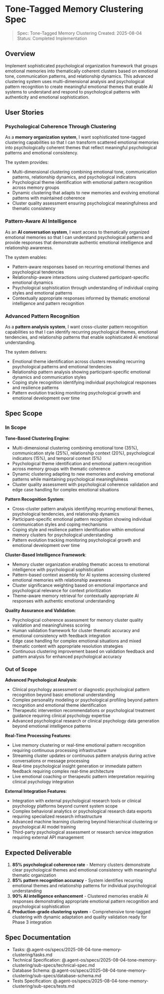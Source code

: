 # Tone-Tagged Memory Clustering Spec

> Spec: Tone-Tagged Memory Clustering
> Created: 2025-08-04  
> Status: Completed Implementation

## Overview

Implement sophisticated psychological organization framework that groups emotional memories into thematically coherent clusters based on emotional tone, communication patterns, and relationship dynamics. This advanced clustering system uses multi-dimensional analysis and psychological pattern recognition to create meaningful emotional themes that enable AI systems to understand and respond to psychological patterns with authenticity and emotional sophistication.

## User Stories

### Psychological Coherence Through Clustering

As a **memory organization system**, I want sophisticated tone-tagged clustering capabilities so that I can transform scattered emotional memories into psychologically coherent themes that reflect meaningful psychological patterns and emotional consistency.

The system provides:

- Multi-dimensional clustering combining emotional tone, communication patterns, relationship dynamics, and psychological indicators
- Psychological theme identification with emotional pattern recognition across memory groups
- Dynamic clustering that adapts to new memories and evolving emotional patterns with maintained coherence
- Cluster quality assessment ensuring psychological meaningfulness and thematic consistency

### Pattern-Aware AI Intelligence

As an **AI conversation system**, I want access to thematically organized emotional memories so that I can understand psychological patterns and provide responses that demonstrate authentic emotional intelligence and relationship awareness.

The system enables:

- Pattern-aware responses based on recurring emotional themes and psychological tendencies
- Relationship-aware interactions using clustered participant-specific emotional dynamics
- Psychological sophistication through understanding of individual coping styles and emotional patterns
- Contextually appropriate responses informed by thematic emotional intelligence and pattern recognition

### Advanced Pattern Recognition

As a **pattern analysis system**, I want cross-cluster pattern recognition capabilities so that I can identify recurring psychological themes, emotional tendencies, and relationship patterns that enable sophisticated AI emotional understanding.

The system delivers:

- Emotional theme identification across clusters revealing recurring psychological patterns and emotional tendencies
- Relationship pattern analysis showing participant-specific emotional dynamics and communication styles
- Coping style recognition identifying individual psychological responses and resilience patterns
- Pattern evolution tracking monitoring psychological growth and emotional development over time

## Spec Scope

### In Scope

**Tone-Based Clustering Engine**:

- Multi-dimensional clustering combining emotional tone (35%), communication style (25%), relationship context (20%), psychological indicators (15%), and temporal context (5%)
- Psychological theme identification and emotional pattern recognition across memory groups with thematic coherence
- Dynamic clustering adapting to new memories and evolving emotional patterns while maintaining psychological meaningfulness
- Cluster quality assessment with psychological coherence validation and edge case handling for complex emotional situations

**Pattern Recognition System**:

- Cross-cluster pattern analysis identifying recurring emotional themes, psychological tendencies, and relationship dynamics
- Participant-specific emotional pattern recognition showing individual communication styles and coping mechanisms
- Coping style and resilience pattern identification within emotional memory clusters for psychological understanding
- Pattern evolution tracking monitoring psychological growth and emotional development over time

**Cluster-Based Intelligence Framework**:

- Memory cluster organization enabling thematic access to emotional intelligence with psychological sophistication
- Pattern-based context assembly for AI systems accessing clustered emotional memories with relationship awareness
- Cluster significance weighting based on emotional importance and psychological relevance for context prioritization
- Theme-aware memory retrieval for contextually appropriate AI responses with authentic emotional understanding

**Quality Assurance and Validation**:

- Psychological coherence assessment for memory cluster quality validation and meaningfulness scoring
- Human validation framework for cluster thematic accuracy and emotional consistency with feedback integration
- Edge case handling for complex emotional situations and mixed thematic content with appropriate resolution strategies
- Continuous clustering improvement based on validation feedback and pattern analysis for enhanced psychological accuracy

### Out of Scope

**Advanced Psychological Analysis**:

- Clinical psychology assessment or diagnostic psychological pattern recognition beyond basic emotional understanding
- Complex personality modeling or psychological profiling beyond pattern recognition and emotional theme identification
- Therapeutic intervention recommendations or psychological treatment guidance requiring clinical psychology expertise
- Advanced psychological research or clinical psychology data generation beyond emotional intelligence patterns

**Real-Time Processing Features**:

- Live memory clustering or real-time emotional pattern recognition requiring continuous processing infrastructure
- Streaming cluster updates or continuous pattern analysis during active conversations or message processing
- Real-time psychological insight generation or immediate pattern feedback requiring complex real-time architecture
- Live emotional coaching or therapeutic pattern interpretation requiring clinical psychology integration

**External Integration Features**:

- Integration with external psychological research tools or clinical psychology platforms beyond current system scope
- Complex behavioral analytics or psychological research data exports requiring specialized research infrastructure
- Advanced machine learning clustering beyond hierarchical clustering or psychological AI model training
- Third-party psychological assessment or research service integration requiring external API management

## Expected Deliverable

1. **85% psychological coherence rate** - Memory clusters demonstrate clear psychological themes and emotional consistency with meaningful thematic organization
2. **85% pattern recognition accuracy** - System identifies recurring emotional themes and relationship patterns for individual psychological understanding
3. **90% AI intelligence enhancement** - Clustered memories enable AI responses demonstrating appropriate emotional pattern recognition and psychological sophistication
4. **Production-grade clustering system** - Comprehensive tone-tagged clustering with dynamic adaptation and quality validation ready for Phase 3 integration

## Spec Documentation

- Tasks: @.agent-os/specs/2025-08-04-tone-memory-clustering/tasks.md
- Technical Specification: @.agent-os/specs/2025-08-04-tone-memory-clustering/sub-specs/technical-spec.md
- Database Schema: @.agent-os/specs/2025-08-04-tone-memory-clustering/sub-specs/database-schema.md
- Tests Specification: @.agent-os/specs/2025-08-04-tone-memory-clustering/sub-specs/tests.md
